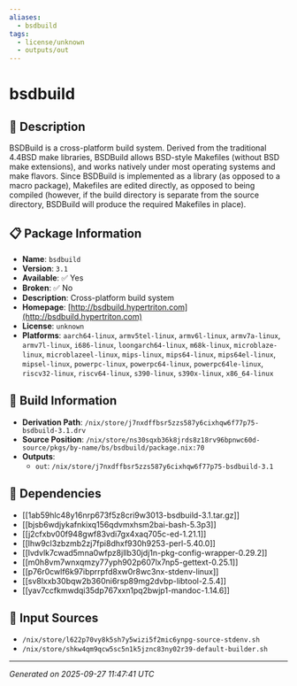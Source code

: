 ```yaml
---
aliases:
  - bsdbuild
tags:
  - license/unknown
  - outputs/out
---
```


# bsdbuild

## 📝 Description

BSDBuild is a cross-platform build system. Derived from the
traditional 4.4BSD make libraries, BSDBuild allows BSD-style
Makefiles (without BSD make extensions), and works natively
under most operating systems and make flavors. Since BSDBuild
is implemented as a library (as opposed to a macro package),
Makefiles are edited directly, as opposed to being compiled
(however, if the build directory is separate from the source
directory, BSDBuild will produce the required Makefiles in place).


## 📋 Package Information

- **Name**: `bsdbuild`
- **Version**: `3.1`
- **Available**: ✅ Yes
- **Broken**: ✅ No
- **Description**: Cross-platform build system
- **Homepage**: [http://bsdbuild.hypertriton.com](http://bsdbuild.hypertriton.com)
- **License**: `unknown`
- **Platforms**: `aarch64-linux`, `armv5tel-linux`, `armv6l-linux`, `armv7a-linux`, `armv7l-linux`, `i686-linux`, `loongarch64-linux`, `m68k-linux`, `microblaze-linux`, `microblazeel-linux`, `mips-linux`, `mips64-linux`, `mips64el-linux`, `mipsel-linux`, `powerpc-linux`, `powerpc64-linux`, `powerpc64le-linux`, `riscv32-linux`, `riscv64-linux`, `s390-linux`, `s390x-linux`, `x86_64-linux`

## 🔧 Build Information

- **Derivation Path**: `/nix/store/j7nxdffbsr5zzs587y6cixhqw6f77p75-bsdbuild-3.1.drv`
- **Source Position**: `/nix/store/ns30sqxb36k8jrds8z18rv96bpnwc60d-source/pkgs/by-name/bs/bsdbuild/package.nix:70`
- **Outputs**:
  - `out`:  `/nix/store/j7nxdffbsr5zzs587y6cixhqw6f77p75-bsdbuild-3.1`

## 🔗 Dependencies

- [[1ab59hlc48y16nrp673f5z8cri9w3013-bsdbuild-3.1.tar.gz]]
- [[bjsb6wdjykafnkixq156qdvmxhsm2bai-bash-5.3p3]]
- [[j2cfxbv00f948gwf83vdi7gx4xaq705c-ed-1.21.1]]
- [[lhw9cl3zbzmb2zj7fpi8dhxf930h9253-perl-5.40.0]]
- [[lvdvlk7cwad5mna0wfpz8jllb30jdj1n-pkg-config-wrapper-0.29.2]]
- [[m0h8vm7wnxqmzy77yph902p607lx7np5-gettext-0.25.1]]
- [[p76r0cwlf6k97ibprrpfd8xw0r8wc3nx-stdenv-linux]]
- [[sv8lxxb30bqw2b360ni6rsp89mg2dvbp-libtool-2.5.4]]
- [[yav7ccfkmwdqi35dp767xxn1pq2bwjp1-mandoc-1.14.6]]

## 📁 Input Sources

- `/nix/store/l622p70vy8k5sh7y5wizi5f2mic6ynpg-source-stdenv.sh`
- `/nix/store/shkw4qm9qcw5sc5n1k5jznc83ny02r39-default-builder.sh`

---
*Generated on 2025-09-27 11:47:41 UTC*
